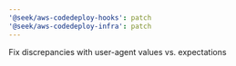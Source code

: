 ```yaml
---
'@seek/aws-codedeploy-hooks': patch
'@seek/aws-codedeploy-infra': patch
---
```


Fix discrepancies with user-agent values vs. expectations
